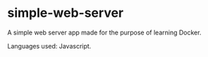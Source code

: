 # simple-web-server
A simple web server app made for the purpose of learning Docker.

Languages used: Javascript.
